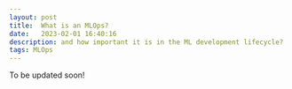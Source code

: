 ```yaml
---
layout: post
title:  What is an MLOps? 
date:   2023-02-01 16:40:16
description: and how important it is in the ML development lifecycle?
tags: MLOps
---
```

To be updated soon!
